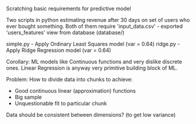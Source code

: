 Scratching basic requirements for predictive model

Two scripts in python estimating revenue after 30 days on set of users who ever bought something.
Both of them require 'input_data.csv' - exported 'users_features' view from database (database/)

simple.py - Apply Ordinary Least Squares model (var = 0.64)
ridge.py - Apply Ridge Regression model (var = 0.64)


Corollary:
ML models like Continuous functions and very dislike discrete ones.
Linear Regression is anyway very primitive building block of ML.

Problem:
How to divide data into chunks to achieve:
 - Good continuous linear (approximation) functions
 - Big sample
 - Unquestionable fit to particular chunk

Data should be consistent between dimensions? (to get low variance)
